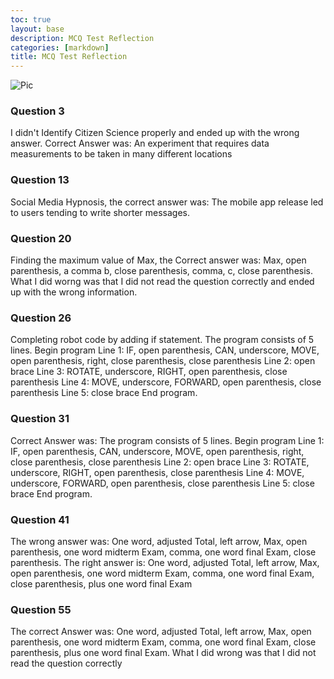 ```yaml
---
toc: true
layout: base
description: MCQ Test Reflection
categories: [markdown]
title: MCQ Test Reflection
---
```


![]({{site.baseurl}}/images/computernetwork1.PNG "Pic")

### Question 3
I didn't Identify Citizen Science properly and ended up with the wrong answer. Correct Answer was: An experiment that requires data measurements to be taken in many different locations

### Question 13
Social Media Hypnosis, the correct answer was: The mobile app release led to users tending to write shorter messages.


### Question 20
Finding the maximum value of Max, the Correct answer was: Max, open parenthesis, a comma b, close parenthesis, comma, c, close parenthesis. What I did worng was that I did not read the question correctly and ended up with the wrong information.

### Question 26 
Completing robot code by adding if statement. The program consists of 5 lines. Begin program Line 1: IF, open parenthesis, CAN, underscore, MOVE, open parenthesis, right, close parenthesis, close parenthesis Line 2: open brace Line 3: ROTATE, underscore, RIGHT, open parenthesis, close parenthesis Line 4: MOVE, underscore, FORWARD, open parenthesis, close parenthesis Line 5: close brace End program.

### Question 31
Correct Answer was: The program consists of 5 lines. Begin program Line 1: IF, open parenthesis, CAN, underscore, MOVE, open parenthesis, right, close parenthesis, close parenthesis Line 2: open brace Line 3: ROTATE, underscore, RIGHT, open parenthesis, close parenthesis Line 4: MOVE, underscore, FORWARD, open parenthesis, close parenthesis Line 5: close brace End program.

### Question 41
The wrong answer was: One word, adjusted Total, left arrow, Max, open parenthesis, one word midterm Exam, comma, one word final Exam, close parenthesis. The right answer is: One word, adjusted Total, left arrow, Max, open parenthesis, one word midterm Exam, comma, one word final Exam, close parenthesis, plus one word final Exam

### Question 55
The correct Answer was: One word, adjusted Total, left arrow, Max, open parenthesis, one word midterm Exam, comma, one word final Exam, close parenthesis, plus one word final Exam. What I did wrong was that I did not read the question correctly
